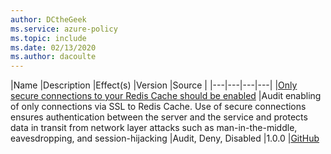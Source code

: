 ```yaml
---
author: DCtheGeek
ms.service: azure-policy
ms.topic: include
ms.date: 02/13/2020
ms.author: dacoulte
---
```


|Name |Description |Effect(s) |Version |Source |
|---|---|---|---|
|[Only secure connections to your Redis Cache should be enabled](https://portal.azure.com/#blade/Microsoft_Azure_Policy/PolicyDetailBlade/definitionId/%2Fproviders%2FMicrosoft.Authorization%2FpolicyDefinitions%2F22bee202-a82f-4305-9a2a-6d7f44d4dedb) |Audit enabling of only connections via SSL to Redis Cache. Use of secure connections ensures authentication between the server and the service and protects data in transit from network layer attacks such as man-in-the-middle, eavesdropping, and session-hijacking |Audit, Deny, Disabled |1.0.0 |[GitHub](https://github.com/Azure/azure-policy/blob/master/built-in-policies/policyDefinitions/Cache/RedisCache_AuditSSLPort_Audit.json)
